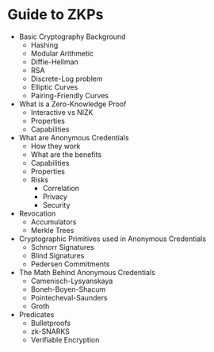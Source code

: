 # Guide to ZKPs

- Basic Cryptography Background
    - Hashing
    - Modular Arithmetic
    - Diffie-Hellman
    - RSA
    - Discrete-Log problem
    - Elliptic Curves
    - Pairing-Friendly Curves
- What is a Zero-Knowledge Proof
    - Interactive vs NIZK
    - Properties
    - Capabilities
- What are Anonymous Credentials
    - How they work
    - What are the benefits
    - Capabilities
    - Properties
    - Risks
        - Correlation
        - Privacy
        - Security
- Revocation
    - Accumulators
    - Merkle Trees
- Cryptographic Primitives used in Anonymous Credentials
    - Schnorr Signatures
    - Blind Signatures
    - Pedersen Commitments
- The Math Behind Anonymous Credentials
    - Camenisch-Lysyanskaya
    - Boneh-Boyen-Shacum
    - Pointecheval-Saunders
    - Groth
- Predicates
    - Bulletproofs
    - zk-SNARKS
    - Verifiable Encryption
